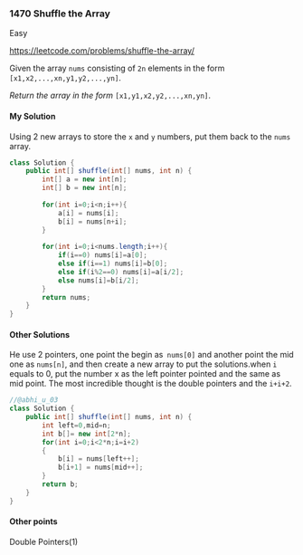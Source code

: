 ### 1470 Shuffle the Array

Easy

https://leetcode.com/problems/shuffle-the-array/

Given the array `nums` consisting of `2n` elements in the form `[x1,x2,...,xn,y1,y2,...,yn]`.

*Return the array in the form* `[x1,y1,x2,y2,...,xn,yn]`.

#### My Solution

Using 2 new arrays to store the `x` and `y` numbers, put them back to the `nums` array.

```java
class Solution {
    public int[] shuffle(int[] nums, int n) {
        int[] a = new int[n];
        int[] b = new int[n];
        
        for(int i=0;i<n;i++){
            a[i] = nums[i];
            b[i] = nums[n+i];
        }
        
        for(int i=0;i<nums.length;i++){
            if(i==0) nums[i]=a[0];
            else if(i==1) nums[i]=b[0];
            else if(i%2==0) nums[i]=a[i/2];
            else nums[i]=b[i/2];
        }
        return nums;
    }
}
```

#### Other Solutions

He use 2 pointers, one point the begin as` nums[0]` and another point the mid one as `nums[n]`, and then create a new array to put the solutions.when `i` equals to 0, put the number x as the left pointer pointed and the same as mid point. The most incredible thought is the double pointers and the `i+i+2`.

```java
//@abhi_u_03
class Solution {
    public int[] shuffle(int[] nums, int n) {
        int left=0,mid=n;
        int b[]= new int[2*n];
        for(int i=0;i<2*n;i=i+2)
        {
            b[i] = nums[left++];
            b[i+1] = nums[mid++];
        }
        return b;
    }
}
```

#### Other points

Double Pointers(1)